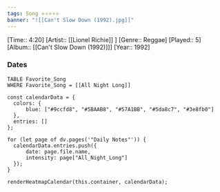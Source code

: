 ```yaml
---
tags: Song ⭐⭐⭐⭐⭐ 
banner: "![[Can't Slow Down (1992).jpg]]"
---
```

[Time:: 4:20]
[Artist:: [[Lionel Richie]] ]
[Genre:: Reggae]
[Played:: 5]
[Album:: [[Can't Slow Down (1992)]]]
[Year:: 1992]
### Dates
````dataview
TABLE Favorite_Song
WHERE Favorite_Song = [[All Night Long]]
````
  ```dataviewjs
const calendarData = { 
	colors: { 
		blue: ["#9ccfd8", "#5BAAB8", "#57A1BB", "#5da8c7", "#3e8fb0"] 
	}, 
	entries: [] 
}; 

for (let page of dv.pages('"Daily Notes"')) { 
	calendarData.entries.push({ 
		date: page.file.name, 
		intensity: page["All_Night_Long"]
	}); 
} 

renderHeatmapCalendar(this.container, calendarData);
```
